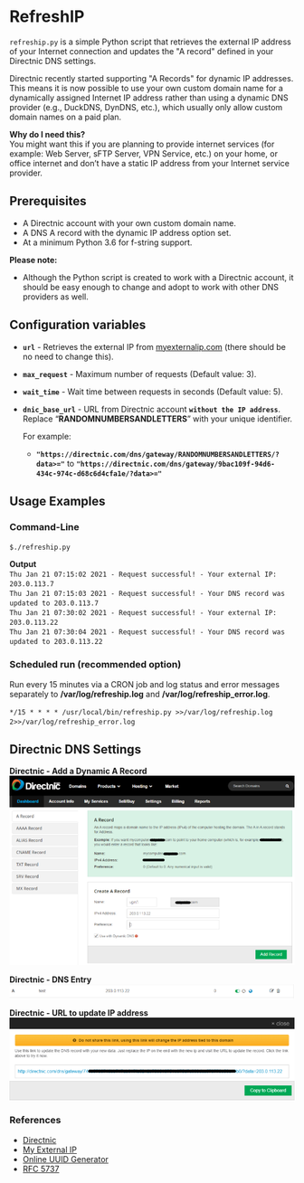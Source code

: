 # RefreshIP

`refreship.py` is a simple Python script that retrieves the external IP address of your Internet connection and updates the "A record" defined in your Directnic DNS settings.

Directnic recently started supporting "A Records" for dynamic IP addresses. This means it is now possible to use your own custom domain name for a dynamically assigned Internet IP address rather than using a dynamic DNS provider (e.g., DuckDNS, DynDNS, etc.), which usually only allow custom domain names on a paid plan.

**Why do I need this?**  
  You might want this if you are planning to provide internet services (for example:  Web Server, sFTP Server, VPN Service, etc.) on your home, or office internet and don’t have a static IP address from your Internet service provider.
  
## **Prerequisites**

* A Directnic account with your own custom domain name.
* A DNS A record with the dynamic IP address option set.
* At a minimum Python 3.6 for f-string support.

**Please note:**
  
* Although the Python script is created to work with a Directnic account, it should be easy enough to change and adopt to work with other DNS providers as well.

## **Configuration variables**

* **`url`** - Retrieves the external IP from [myexternalip.com](https://myexternalip.com/raw) (there should be no need to change this).
* **`max_request`** - Maximum number of requests (Default value: 3).
* **`wait_time`** - Wait time between requests in seconds (Default value: 5).
* **`dnic_base_url`** - URL from Directnic account **`without the IP address`**. Replace “**RANDOMNUMBERSANDLETTERS**” with your unique identifier.

  For example:
  * **`"https://directnic.com/dns/gateway/RANDOMNUMBERSANDLETTERS/?data>="`** to **`"https://directnic.com/dns/gateway/9bac109f-94d6-434c-974c-d68c6d4cfa1e/?data>="`**

## **Usage Examples**

### **Command-Line**  
`$./refreship.py`

**Output**  
`Thu Jan 21 07:15:02 2021 - Request successful! - Your external IP: 203.0.113.7`  
`Thu Jan 21 07:15:03 2021 - Request successful! - Your DNS record was updated to 203.0.113.7`  
`Thu Jan 21 07:30:02 2021 - Request successful! - Your external IP: 203.0.113.22`  
`Thu Jan 21 07:30:04 2021 - Request successful! - Your DNS record was updated to 203.0.113.22`  

### **Scheduled run (recommended option)**  
Run every 15 minutes via a CRON job and log status and error messages separately to **/var/log/refreship.log** and **/var/log/refreship_error.log**.

`*/15 * * * * /usr/local/bin/refreship.py >>/var/log/refreship.log 2>>/var/log/refreship_error.log`

## **Directnic DNS Settings**

**Directnic - Add a Dynamic A Record**  
![Dynamic A Record](./res/dns-settings.png)

**Directnic - DNS Entry**  
![DNS Entry](./res/a-record.png)

**Directnic - URL to update IP address**  
![IP Address Entry](./res/dyn-ip-url.png)

### **References**

* [Directnic](https://directnic.com)
* [My External IP](https://myexternalip.com/)
* [Online UUID Generator](https://www.uuidgenerator.net/)
* [RFC 5737](https://tools.ietf.org/html/rfc5737)
